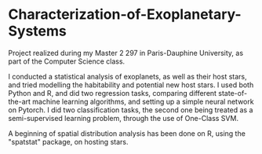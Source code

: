 # Characterization-of-Exoplanetary-Systems
Project realized during my Master 2 297 in Paris-Dauphine University, as part of the Computer Science class.

I conducted a statistical analysis of exoplanets, as well as their host stars, and tried modelling the habitability and potential new host stars. I used both Python and R, and did two regression tasks, comparing different state-of-the-art machine learning algorithms, and setting up a simple neural network on Pytorch. I did two classification tasks, the second one being treated as a semi-supervised learning problem, through the use of One-Class SVM.

A beginning of spatial distribution analysis has been done on R, using the "spatstat" package, on hosting stars. 
